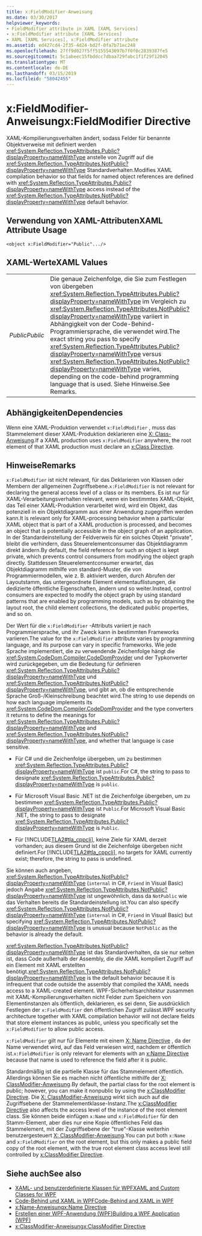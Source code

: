 ```yaml
---
title: x:FieldModifier-Anweisung
ms.date: 03/30/2017
helpviewer_keywords:
- FieldModifier attribute in XAML [XAML Services]
- x:FieldModifier attribute [XAML Services]
- XAML [XAML Services], x:FieldModifier attribute
ms.assetid: ed427cd4-2f35-4d24-bd2f-0fa7b71ec248
ms.openlocfilehash: 27ff9d027f5ff5155543097b7f0f0c2839387fe5
ms.sourcegitcommit: 5c1abeec15fbddcc7dbaa729fabc1f1f29f12045
ms.translationtype: MT
ms.contentlocale: de-DE
ms.lasthandoff: 03/15/2019
ms.locfileid: "58042455"
---
```

# <a name="xfieldmodifier-directive"></a><span data-ttu-id="240cb-102">x:FieldModifier-Anweisung</span><span class="sxs-lookup"><span data-stu-id="240cb-102">x:FieldModifier Directive</span></span>
<span data-ttu-id="240cb-103">XAML-Kompilierungsverhalten ändert, sodass Felder für benannte Objektverweise mit definiert werden <xref:System.Reflection.TypeAttributes.Public?displayProperty=nameWithType> anstelle von Zugriff auf die <xref:System.Reflection.TypeAttributes.NotPublic?displayProperty=nameWithType> Standardverhalten.</span><span class="sxs-lookup"><span data-stu-id="240cb-103">Modifies XAML compilation behavior so that fields for named object references are defined with <xref:System.Reflection.TypeAttributes.Public?displayProperty=nameWithType> access instead of the <xref:System.Reflection.TypeAttributes.NotPublic?displayProperty=nameWithType> default behavior.</span></span>  
  
## <a name="xaml-attribute-usage"></a><span data-ttu-id="240cb-104">Verwendung von XAML-Attributen</span><span class="sxs-lookup"><span data-stu-id="240cb-104">XAML Attribute Usage</span></span>  
  
```xaml  
<object x:FieldModifier="Public".../>  
```  
  
## <a name="xaml-values"></a><span data-ttu-id="240cb-105">XAML-Werte</span><span class="sxs-lookup"><span data-stu-id="240cb-105">XAML Values</span></span>  
  
|||  
|-|-|  
|<span data-ttu-id="240cb-106">*Public*</span><span class="sxs-lookup"><span data-stu-id="240cb-106">*Public*</span></span>|<span data-ttu-id="240cb-107">Die genaue Zeichenfolge, die Sie zum Festlegen von übergeben <xref:System.Reflection.TypeAttributes.Public?displayProperty=nameWithType> im Vergleich zu <xref:System.Reflection.TypeAttributes.NotPublic?displayProperty=nameWithType> variiert in Abhängigkeit von der Code-Behind-Programmiersprache, die verwendet wird.</span><span class="sxs-lookup"><span data-stu-id="240cb-107">The exact string you pass to specify <xref:System.Reflection.TypeAttributes.Public?displayProperty=nameWithType> versus <xref:System.Reflection.TypeAttributes.NotPublic?displayProperty=nameWithType> varies, depending on the code-behind programming language that is used.</span></span> <span data-ttu-id="240cb-108">Siehe Hinweise.</span><span class="sxs-lookup"><span data-stu-id="240cb-108">See Remarks.</span></span>|  
  
## <a name="dependencies"></a><span data-ttu-id="240cb-109">Abhängigkeiten</span><span class="sxs-lookup"><span data-stu-id="240cb-109">Dependencies</span></span>  
 <span data-ttu-id="240cb-110">Wenn eine XAML-Produktion verwendet `x:FieldModifier` , muss das Stammelement dieser XAML-Produktion deklarieren eine [X: Class-Anweisung](x-class-directive.md).</span><span class="sxs-lookup"><span data-stu-id="240cb-110">If a XAML production uses `x:FieldModifier` anywhere, the root element of that XAML production must declare an [x:Class Directive](x-class-directive.md).</span></span>  
  
## <a name="remarks"></a><span data-ttu-id="240cb-111">Hinweise</span><span class="sxs-lookup"><span data-stu-id="240cb-111">Remarks</span></span>  
 <span data-ttu-id="240cb-112">`x:FieldModifier` ist nicht relevant, für das Deklarieren von Klassen oder Membern der allgemeinen Zugriffsebene.</span><span class="sxs-lookup"><span data-stu-id="240cb-112">`x:FieldModifier` is not relevant for declaring the general access level of a class or its members.</span></span> <span data-ttu-id="240cb-113">Es ist nur für XAML-Verarbeitungsverhalten relevant, wenn ein bestimmtes XAML-Objekt, das Teil einer XAML-Produktion verarbeitet wird, wird ein Objekt, das potenziell in ein Objektdiagramm aus einer Anwendung zugegriffen werden kann.</span><span class="sxs-lookup"><span data-stu-id="240cb-113">It is relevant only for XAML-processing behavior when a particular XAML object that is part of a XAML production is processed, and becomes an object that is potentially accessible in the object graph of an application.</span></span> <span data-ttu-id="240cb-114">In der Standardeinstellung der Feldverweis für ein solches Objekt "private", bleibt die verhindern, dass Steuerelementconsumer das Objektdiagramm direkt ändern.</span><span class="sxs-lookup"><span data-stu-id="240cb-114">By default, the field reference for such an object is kept private, which prevents control consumers from modifying the object graph directly.</span></span> <span data-ttu-id="240cb-115">Stattdessen Steuerelementconsumer erwartet, das Objektdiagramm mithilfe von standard-Muster, die von Programmiermodellen, wie z. B. aktiviert werden, durch Abrufen der Layoutstamm, das untergeordnete Element elementauflistungen, die dedizierte öffentliche Eigenschaften, ändern und so weiter.</span><span class="sxs-lookup"><span data-stu-id="240cb-115">Instead, control consumers are expected to modify the object graph by using standard patterns that are enabled by programming models, such as by obtaining the layout root, the child element collections, the dedicated public properties, and so on.</span></span>  
  
 <span data-ttu-id="240cb-116">Der Wert für die `x:FieldModifier` -Attributs variiert je nach Programmiersprache, und ihr Zweck kann in bestimmten Frameworks variieren.</span><span class="sxs-lookup"><span data-stu-id="240cb-116">The value for the `x:FieldModifier` attribute varies by programming language, and its purpose can vary in specific frameworks.</span></span> <span data-ttu-id="240cb-117">Wie jede Sprache implementiert, die zu verwendende Zeichenfolge hängt die <xref:System.CodeDom.Compiler.CodeDomProvider> und der Typkonverter wird zurückgegeben, um die Bedeutung für definieren <xref:System.Reflection.TypeAttributes.Public?displayProperty=nameWithType> und <xref:System.Reflection.TypeAttributes.NotPublic?displayProperty=nameWithType>, und gibt an, ob die entsprechende Sprache Groß-/Kleinschreibung beachtet wird.</span><span class="sxs-lookup"><span data-stu-id="240cb-117">The string to use depends on how each language implements its <xref:System.CodeDom.Compiler.CodeDomProvider> and the type converters it returns to define the meanings for <xref:System.Reflection.TypeAttributes.Public?displayProperty=nameWithType> and <xref:System.Reflection.TypeAttributes.NotPublic?displayProperty=nameWithType>, and whether that language is case sensitive.</span></span>  
  
-   <span data-ttu-id="240cb-118">Für C# und die Zeichenfolge übergeben, um zu bestimmen <xref:System.Reflection.TypeAttributes.Public?displayProperty=nameWithType> ist `public`.</span><span class="sxs-lookup"><span data-stu-id="240cb-118">For C#, the string to pass to designate <xref:System.Reflection.TypeAttributes.Public?displayProperty=nameWithType> is `public`.</span></span>  
  
-   <span data-ttu-id="240cb-119">Für Microsoft Visual Basic .NET ist die Zeichenfolge übergeben, um zu bestimmen <xref:System.Reflection.TypeAttributes.Public?displayProperty=nameWithType> ist `Public`.</span><span class="sxs-lookup"><span data-stu-id="240cb-119">For Microsoft Visual Basic .NET, the string to pass to designate <xref:System.Reflection.TypeAttributes.Public?displayProperty=nameWithType> is `Public`.</span></span>  
  
-   <span data-ttu-id="240cb-120">Für [!INCLUDE[TLA2#tla_cppcli](../../../includes/tla2sharptla-cppcli-md.md)], keine Ziele für XAML derzeit vorhanden; aus diesem Grund ist die Zeichenfolge übergeben nicht definiert.</span><span class="sxs-lookup"><span data-stu-id="240cb-120">For [!INCLUDE[TLA2#tla_cppcli](../../../includes/tla2sharptla-cppcli-md.md)], no targets for XAML currently exist; therefore, the string to pass is undefined.</span></span>  
  
 <span data-ttu-id="240cb-121">Sie können auch angeben, <xref:System.Reflection.TypeAttributes.NotPublic?displayProperty=nameWithType> (`internal` in C#, `Friend` in Visual Basic) jedoch Angabe <xref:System.Reflection.TypeAttributes.NotPublic?displayProperty=nameWithType> ist ungewöhnlich, dass da `NotPublic` wie das Verhalten bereits die Standardeinstellung ist.</span><span class="sxs-lookup"><span data-stu-id="240cb-121">You can also specify <xref:System.Reflection.TypeAttributes.NotPublic?displayProperty=nameWithType> (`internal` in C#, `Friend` in Visual Basic) but specifying <xref:System.Reflection.TypeAttributes.NotPublic?displayProperty=nameWithType> is unusual because `NotPublic` as the behavior is already the default.</span></span>  
  
 <span data-ttu-id="240cb-122"><xref:System.Reflection.TypeAttributes.NotPublic?displayProperty=nameWithType> ist das Standardverhalten, da sie nur selten ist, dass Code außerhalb der Assembly, die die XAML kompiliert Zugriff auf ein Element mit XAML erstellten benötigt.</span><span class="sxs-lookup"><span data-stu-id="240cb-122"><xref:System.Reflection.TypeAttributes.NotPublic?displayProperty=nameWithType> is the default behavior because it is infrequent that code outside the assembly that compiled the XAML needs access to a XAML-created element.</span></span> <span data-ttu-id="240cb-123">WPF-Sicherheitsarchitektur zusammen mit XAML-Kompilierungsverhalten nicht Felder zum Speichern von Elementinstanzen als öffentlich, deklarieren, es sei denn, Sie ausdrücklich Festlegen der `x:FieldModifier` den öffentlichen Zugriff zulässt.</span><span class="sxs-lookup"><span data-stu-id="240cb-123">WPF security architecture together with XAML compilation behavior will not declare fields that store element instances as public, unless you specifically set the `x:FieldModifier` to allow public access.</span></span>  
  
 <span data-ttu-id="240cb-124">`x:FieldModifier` gilt nur für Elemente mit einem [X: Name Directive](x-name-directive.md) , da der Name verwendet wird, auf das Feld verwiesen wird, nachdem er öffentlich ist.</span><span class="sxs-lookup"><span data-stu-id="240cb-124">`x:FieldModifier` is only relevant for elements with an [x:Name Directive](x-name-directive.md) because that name is used to reference the field after it is public.</span></span>  
  
 <span data-ttu-id="240cb-125">Standardmäßig ist die partielle Klasse für das Stammelement öffentlich. Allerdings können Sie es machen nicht öffentliche mithilfe der [X: ClassModifier-Anweisung](x-classmodifier-directive.md).</span><span class="sxs-lookup"><span data-stu-id="240cb-125">By default, the partial class for the root element is public; however, you can make it nonpublic by using the [x:ClassModifier Directive](x-classmodifier-directive.md).</span></span> <span data-ttu-id="240cb-126">Die [X: ClassModifier-Anweisung](x-classmodifier-directive.md) wirkt sich auch auf die Zugriffsebene der Stammelementklasse-Instanz.</span><span class="sxs-lookup"><span data-stu-id="240cb-126">The [x:ClassModifier Directive](x-classmodifier-directive.md) also affects the access level of the instance of the root element class.</span></span> <span data-ttu-id="240cb-127">Sie können beide einfügen `x:Name` und `x:FieldModifier` für den Stamm-Element, aber dies nur eine Kopie öffentliches Feld das Stammelement, mit der Zugriffsebene der "true"-Klasse weiterhin benutzergesteuert [X: ClassModifier-Anweisung](x-classmodifier-directive.md).</span><span class="sxs-lookup"><span data-stu-id="240cb-127">You can put both `x:Name` and `x:FieldModifier` on the root element, but this only makes a public field copy of the root element, with the true root element class access level still controlled by [x:ClassModifier Directive](x-classmodifier-directive.md).</span></span>  
  
## <a name="see-also"></a><span data-ttu-id="240cb-128">Siehe auch</span><span class="sxs-lookup"><span data-stu-id="240cb-128">See also</span></span>
- [<span data-ttu-id="240cb-129">XAML- und benutzerdefinierte Klassen für WPF</span><span class="sxs-lookup"><span data-stu-id="240cb-129">XAML and Custom Classes for WPF</span></span>](../wpf/advanced/xaml-and-custom-classes-for-wpf.md)
- [<span data-ttu-id="240cb-130">Code-Behind und XAML in WPF</span><span class="sxs-lookup"><span data-stu-id="240cb-130">Code-Behind and XAML in WPF</span></span>](../wpf/advanced/code-behind-and-xaml-in-wpf.md)
- [<span data-ttu-id="240cb-131">x:Name-Anweisung</span><span class="sxs-lookup"><span data-stu-id="240cb-131">x:Name Directive</span></span>](x-name-directive.md)
- [<span data-ttu-id="240cb-132">Erstellen einer WPF-Anwendung (WPF)</span><span class="sxs-lookup"><span data-stu-id="240cb-132">Building a WPF Application (WPF)</span></span>](../wpf/app-development/building-a-wpf-application-wpf.md)
- [<span data-ttu-id="240cb-133">x:ClassModifier-Anweisung</span><span class="sxs-lookup"><span data-stu-id="240cb-133">x:ClassModifier Directive</span></span>](x-classmodifier-directive.md)
